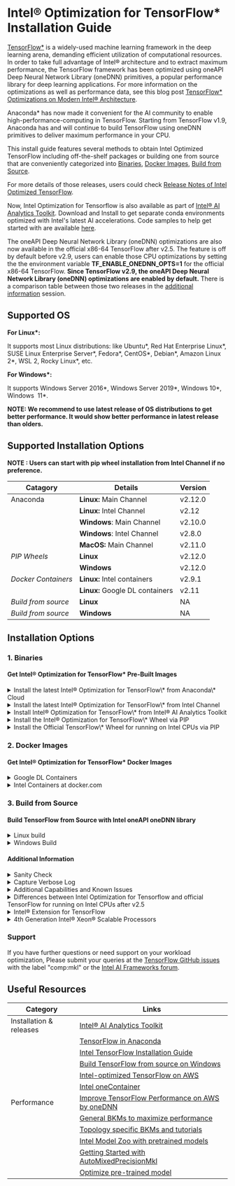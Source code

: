 
Intel® Optimization for TensorFlow\* Installation Guide
=======================================================

[TensorFlow\*](https://github.com/tensorflow/tensorflow) is a widely-used machine learning framework in the deep learning arena, demanding efficient utilization of computational resources. In order to take full advantage of Intel® architecture and to extract maximum performance, the TensorFlow framework has been optimized using oneAPI Deep Neural Network Library (oneDNN) primitives, a popular performance library for deep learning applications. For more information on the optimizations as well as performance data, see this blog post [TensorFlow\* Optimizations on Modern Intel® Architecture](/content/www/us/en/developer/articles/technical/tensorflow-optimizations-on-modern-intel-architecture.html).

Anaconda\* has now made it convenient for the AI community to enable high-performance-computing in TensorFlow. Starting from TensorFlow v1.9, Anaconda has and will continue to build TensorFlow using oneDNN primitives to deliver maximum performance in your CPU.

This install guide features several methods to obtain Intel Optimized TensorFlow including off-the-shelf packages or building one from source that are conveniently categorized into [Binaries](#binaries), [Docker Images](#docker_images), [Build from Source](#build_from_source). 

For more details of those releases, users could check [Release Notes of Intel Optimized TensorFlow](https://github.com/Intel-tensorflow/tensorflow/releases).

Now, Intel Optimization for Tensorflow is also available as part of [Intel® AI Analytics Toolkit](/content/www/us/en/developer/tools/oneapi/ai-analytics-toolkit.html). Download and Install to get separate conda environments optimized with Intel's latest AI accelerations. Code samples to help get started with are available [here](https://github.com/oneapi-src/oneAPI-samples/tree/master/AI-and-Analytics).

The oneAPI Deep Neural Network Library (oneDNN) optimizations are also now available in the official x86-64 TensorFlow after v2.5. The feature is off by default before v2.9, users can enable those CPU optimizations by setting the the environment variable **TF\_ENABLE\_ONEDNN\_OPTS=1** for the official x86-64 TensorFlow. **Since TensorFlow v2.9, the oneAPI Deep Neural Network Library (oneDNN) optimizations are enabled by default.** There is a comparison table between those two releases in the [additional information](#additional-information) session.

Supported OS
------------

**For Linux\*:**

It supports most Linux distributions: like Ubuntu\*, Red Hat Enterprise Linux\*, SUSE Linux Enterprise Server\*, Fedora\*, CentOS\*, Debian\*, Amazon Linux 2\*, WSL 2, Rocky Linux\*, etc.

**For Windows\*:**

It supports Windows Server 2016\*, Windows Server 2019\*, Windows 10\*, Windows  11\*.

**NOTE: We recommend to use latest release of OS distributions to get better performance. It would show better performance in latest release than olders.**  

Supported Installation Options
------------------------------

**NOTE : Users can start with pip wheel installation from Intel Channel if no preference.**

| Catagory | Details |  Version |
| ----------- | ----------- | ----------- |
| Anaconda | **Linux:** Main Channel |  v2.12.0 |
|  | **Linux:** Intel Channel | v2.12 |
|  | **Windows**: Main Channel | v2.10.0 |
|  | **Windows**: Intel Channel | v2.8.0 |
|  | **MacOS:** Main Channel | v2.11.0 |
| _PIP Wheels_ | **Linux** | v2.12.0 |
|  | **Windows** | v2.12.0 |
| _Docker Containers_ | **Linux:** Intel containers | v2.9.1 |
|  | **Linux:** Google DL containers | v2.11 |
| _Build from source_ | **Linux** | NA |
| _Build from source_ | **Windows** | NA |


Installation Options
--------------------

### 1\. Binaries

#### Get Intel® Optimization for TensorFlow\* Pre-Built Images

<details>
  <summary>Install the latest Intel® Optimization for TensorFlow\* from Anaconda\* Cloud</summary>
  <br>
Available for Linux\*, Windows\*, MacOS\*

| **OS** | **TensorFlow\* version** | 
| -------- | -------- | 
| Linux\* | 2.12.0 | 
| Windows\*| 2.10.0 | 
| MacOS\* | 2.11.0 | 

  
Installation instructions:

If you don't have conda package manager, download and install [Anaconda](https://docs.anaconda.com/anaconda/install/)

Linux and MacOS

Open Anaconda prompt and use the following instruction

`conda install tensorflow`

In case your anaconda channel is not the highest priority channel by default(or you are not sure), use the following command to make sure you get the right TensorFlow with Intel optimizations

`conda install tensorflow -c anaconda`

Windows

Open Anaconda prompt and use the following instruction

`conda install tensorflow-mkl`

(or)

`conda install tensorflow-mkl -c anaconda`

Besides the install method described above, Intel Optimization for TensorFlow is distributed as wheels, docker images and conda package on Intel channel. Follow one of the installation procedures to get Intel-optimized TensorFlow.

Note: All binaries distributed by Intel were built against the TensorFlow version tags in a centOS container with gcc 4.8.5 and glibc 2.17 with the following compiler flags (shown below as passed to bazel\*)

```
\--cxxopt=-D\_GLIBCXX\_USE\_CXX11\_ABI=0 --copt=-march=corei7-avx --copt=-mtune=core-avx-i --copt=-O3 --copt=-Wformat --copt=-Wformat-security --copt=-fstack-protector --copt=-fPIC --copt=-fpic --linkopt=-znoexecstack --linkopt=-zrelro --linkopt=-znow --linkopt=-fstack-protector
```
**Note: please use the following instructions if you install TensorFlow\* v2.8 for missing python-flatbuffers module in TensorFlow\* v2.8.**

Linux and MacOS

`conda install tensorflow python-flatbuffers`

Windows

`conda install tensorflow-mkl python-flatbuffers` 

</details>


<details>
<summary>Install the latest Intel® Optimization for TensorFlow\* from Intel Channel</summary>
  <br>

Available for Linux\*, Windows\*


| **OS** | **TensorFlow\* version** | **Python Version** |
| -------- | -------- | ----------- |
| Linux\* | 2.12 | 3.9 |
| Windows\*| 2.8.0 | 3.7, 3.8, 3.9 and 3.10 |


Installation instructions:

Open Anaconda prompt and use the following instruction. 

`conda install tensorflow -c intel`

**Note: please use the following instructions if you install TensorFlow\* v2.8 for missing python-flatbuffers module in TensorFlow\* v2.8.**

`conda install tensorflow python-flatbuffers -c intel`

</details>

<details>
  <summary>Install Intel® Optimization for TensorFlow\* from Intel® AI Analytics Toolkit</summary>
  <br>

Available for Linux\*

TensorFlow\* version: 2.12.0

Installation instructions:

There are multiple options provided to download Intel® AI Analytics Toolkit, including Conda, online/offline installer, repositories and containers.

*   Installation via [repositories](https://www.intel.com/content/www/us/en/develop/documentation/installation-guide-for-intel-oneapi-toolkits-linux/top/installation/install-using-package-managers/apt.html#apt)
*   Installation via [Anaconda](https://www.intel.com/content/www/us/en/develop/documentation/installation-guide-for-intel-oneapi-toolkits-linux/top/installation/install-using-package-managers/conda/install-intel-ai-analytics-toolkit-via-conda.html)

**All available download and installation guides can be found [here](https://www.intel.com/content/www/us/en/developer/tools/oneapi/ai-analytics-toolkit-download.html?operatingsystem=linux)**

</details>


<details>
  <summary> Install the Intel® Optimization for TensorFlow\* Wheel via PIP </summary>
  <br>

Available for Linux\* and Windows\*

TensorFlow version >= 2.12.0

**Installation instructions for 2.12 and later:**

Run the below instruction to install the wheel into an existing Python\* installation. Python versions supported are  3.8, 3.9, 3.10, 3.11

For Linux\* :

`pip install intel-tensorflow==2.12.0 # or later`

For Windows\*

`pip install tensorflow-intel==2.12.0 # or later`

If your machine has AVX512 instruction set supported please use the below packages for better performance.

`pip install intel-tensorflow-avx512==2.12.0  # or later, linux only`


TensorFlow version: 2.10.0 - 2.11.0

**Installation instructions for 2.10 and later:**

Run the below instruction to install the wheel into an existing Python\* installation. Python versions supported are  3.7, 3.8, 3.9, 3.10

For Linux\* :

`pip install intel-tensorflow==2.10.0 # or 2.11.0`

For Windows\*

`pip install tensorflow-intel==2.10.0 # or 2.11.0`

If your machine has AVX512 instruction set supported please use the below packages for better performance.

`pip install intel-tensorflow-avx512==2.10.0 #  or 2.11.0, linux only`

**Installation instructions for 2.9.1 and earlier:**

Run the below instruction to install the wheel into an existing Python\* installation. Python versions supported are  3.7, 3.8, 3.9, 3.10

`pip install intel-tensorflow==2.9.1`

If your machine has AVX512 instruction set supported please use the below packages for better performance.

`pip install intel-tensorflow-avx512==2.9.1 # linux only`

**Note: For TensorFlow versions 1.13, 1.14 and 1.15 with pip > 20.0, if you experience invalid wheel error, try to downgrade the pip version to < 20.0**

For e.g

`python -m pip install --force-reinstall pip==19.0`
  
**Note: If your machine has AVX-512 instruction set supported, please download and install the wheel file with AVX-512 as minimum required instruction set from the table above, otherwise download and install the wheel without AVX-512. All Intel TensorFlow binaries are optimized with oneAPI Deep Neural Network Library (oneDNN), which will use the AVX2 or AVX512F FMA etc CPU instructions automatically in performance-critical operations based on the supported Instruction sets on your machine for both Windows and Linux OS.** 

**Note: If you ran into the following Warning on ISA above AVX2, please download and install the wheel file with AVX-512 as minimum required instruction set from the table above.**

I tensorflow/core/platform/cpu\_feature\_guard.cc:142\] This TensorFlow binary is optimized with oneAPI Deep Neural Network Library (oneDNN) to use the following CPU instructions in performance-critical operations: AVX2 AVX512F FMA To enable them in other operations, rebuild TensorFlow with the appropriate compiler flags.

**Note: If you run a release with AVX-512 as minimum required instruction set on a machine without AVX-512 instruction set support, you will run into "Illegal instruction (core dumped)" error.**

**Note than for 1.14.0 install we have fixed a few vulnerabilities and the corrected versions can be installed using the below commands. We identified new CVE issues from curl and GCP support in the previous pypi package release, so we had to introduce a new set of fixed packages in PyPI**

**Available for Linux\* [here](https://pypi.org/project/intel-tensorflow/)**

</details>

<details>
<summary> Install the Official TensorFlow\* Wheel for running on Intel CPUs via PIP </summary>
<br>
Available for Linux\*

TensorFlow version: 2.12.0

Installation instructions:

Run the below instruction to install the wheel into an existing Python\* installation. Python versions supported are 3.7, 3.8, 3.9, 3.10

`pip install tensorflow==2.12.0`

The oneDNN CPU optimizations are enabled by default.

Please check [#Additional Info](#Additional Info) for differences between Intel® Optimization for TensorFlow\* and official TensorFlow\*.
</details>
  
  
### 2. Docker Images

#### Get Intel® Optimization for TensorFlow\* Docker Images

  
<details>
<summary> Google DL Containers </summary>
<br>

Starting version 1.14, Google released DL containers for TensorFlow on CPU optimized with oneDNN by default. The TensorFlow v1.x CPU container names are in the format "tf-cpu.", TensorFlow v2.x CPU container names are in the format "tf2-cpu." and support Python3. Below are sample commands to download the docker image locally and launch the container for TensorFlow 1.15 or TensorFlow 2.12. Please use one of the following commands at one time.

\# TensorFlow 1.15

`docker run -d -p 8080:8080 -v /home:/home gcr.io/deeplearning-platform-release/tf-cpu.1-15`

\# TensorFlow 2.12

`docker run -d -p 8080:8080 -v /home:/home gcr.io/deeplearning-platform-release/tf2-cpu.2-12.py310`

This command will start the TensorFlow 1.15 or TensorFlow 2.12 with oneDNN enabled in detached mode, bind the running Jupyter server to port 8080 on the local machine, and mount local /home directory to /home in the container. The running JupyterLab instance can be accessed at localhost:8080.

To launch an interactive bash instance of the docker container, run one of the below commands.

\# TensorFlow 1.15

`docker run -v /home:/home -it gcr.io/deeplearning-platform-release/tf-cpu.1-15 bash`

\# TensorFlow 2.12

`docker run -v /home:/home -it gcr.io/deeplearning-platform-release/tf2-cpu.2-12.py310 bash`

**Available Container Configurations**

You can find all supported docker tags/configurations [here](https://cloud.google.com/ai-platform/deep-learning-containers/docs/choosing-container).

</details>
  
<details>
<summary> Intel Containers at docker.com </summary>
<br>

Tensorflow Version: 2.12.0

These docker images are all published at [http://hub.docker.com](http://hub.docker.com) in [intel/intel-optimized-tensorflow](https://hub.docker.com/r/intel/intel-optimized-tensorflow) and [intel/intel-optimized-tensorflow-avx512](http://hub.docker.com/r/intel/intel-optimized-tensorflow-avx512/tags) namespaces and can be pulled with the following command:

\# intel-optimized-tensorflow

`docker pull intel/intel-optimized-tensorflow`

\# intel-optimized-tensorflow-avx512

`docker pull intel/intel-optimized-tensorflow-avx512:latest`

For example, to run the data science container directly, simply

\# intel-optimized-tensorflow

`docker run -it -p 8888:8888 intel/intel-optimized-tensorflow`

\# intel-optimized-tensorflow-avx512

`docker run -it -p 8888:8888 intel/intel-optimized-tensorflow-avx512:latest`

And then go to your browser on [http://localhost:8888/](http://localhost:8888/)

  
For those who want to navigate through the browser, follow the links:

*   For AVX as mimimum required instruction set: [https://hub.docker.com/r/intel/intel-optimized-tensorflow](https://hub.docker.com/r/intel/intel-optimized-tensorflow)
*   For AVX-512 as mimimum required instruction set: [https://hub.docker.com/r/intel/intel-optimized-tensorflow-avx512](https://hub.docker.com/r/intel/intel-optimized-tensorflow-avx512/tags)

**Available Container Configurations**

You can find all supported docker tags/configurations for [intel-optimized-tensorflow](https://hub.docker.com/r/intel/intel-optimized-tensorflow) and [intel-optimized-tensorflow-avx512](https://hub.docker.com/r/intel/intel-optimized-tensorflow-avx512/tags).

**To get the latest Release Notes on Intel® Optimization for TensorFlow\*, please refer this [article](/content/www/us/en/developer/articles/guide/optimization-for-tensorflow-installation-guide.html).**

**More containers for Intel® Optimization for TensorFlow\* can be found at the [Intel® oneContainer Portal](/content/www/us/en/developer/tools/containers/overview.html).**
</details>
  
  
### 3\. Build from Source
#### Build TensorFlow from Source with Intel oneAPI oneDNN library

<details>
<summary> Linux build </summary>
<br>

Building TensorFlow from source is not recommended. However, if instructions provided above do not work due to unsupported ISA, you can always build from source.

Building TensorFlow from source code requires Bazel installation, refer to the instructions here, [Installing Bazel](https://docs.bazel.build/versions/master/install.html#mac-os-x).

Installation instructions:

1.  Ensure numpy, keras-applications, keras-preprocessing, pip, six, wheel, mock packages are installed in the Python environment where TensorFlow is being built and installed.
2.  Clone the TensorFlow source code and checkout a branch of your preference
    *   `git clone https://github.com/tensorflow/tensorflow`
    *   `git checkout r2.13`
3.  Run "./configure" from the TensorFlow source directory
4.  Execute the following commands to create a pip package that can be used to install the optimized TensorFlow build.
    *   PATH can be changed to point to a specific version of GCC compiler:
        
        `export PATH=/PATH//bin:$PATH`
        
    *   LD\_LIBRARY\_PATH can also be to new:
        
        export LD\_LIBRARY\_PATH=/PATH//lib64:$LD\_LIBRARY\_PATH
        
    *   Set the compiler flags support by the GCC on your machine to build TensorFlow with oneDNN.
        
        `bazel build --config=mkl -c opt --copt=-march=native //tensorflow/tools/pip\_package:build\_pip\_package`
        
         
        *   If you would like to build the binary against certain hardware, ensure appropriate "march" and "mtune" flags are set. Refer the [gcc online docs](https://gcc.gnu.org/onlinedocs/) or [gcc x86-options](https://gcc.gnu.org/onlinedocs/gcc/x86-Options.html) to know the flags supported by your GCC version.
            
            `bazel build --config=mkl --cxxopt=-D\_GLIBCXX\_USE\_CXX11\_ABI=0 --copt=-march=sandybridge --copt=-mtune=ivybridge --copt=-O3 //tensorflow/tools/pip\_package:build\_pip\_package`
            
        *   Alternatively, if you would like to build the binary against certain instruction sets, set appropriate "Instruction sets" flags:
            
            `bazel build --config=mkl -c opt --copt=-mavx --copt=-mavx2 --copt=-mfma --copt=-mavx512f --copt=-mavx512pf --copt=-mavx512cd --copt=-mavx512er //tensorflow/tools/pip\_package:build\_pip\_package`
            
            **Flags set above will add AVX, AVX2 and AVX512 instructions which will result in "illegal instruction" errors when you use older CPUs. If you want to build on older CPUs, set the instruction flags accordingly.**
            
        *   Users could enable additional oneDNN features by passing a "--copt=-Dxxx" build option.  For example, enable ITT\_TASKS feature from oneDNN by using below build instruction. User could refer to [oneDNN build options](https://oneapi-src.github.io/oneDNN/dev_guide_build_options.html) for more details.
            
            `bazel build --config=mkl -c opt --copt=-march=native --copt=-DDNNL\_ENABLE\_ITT\_TASKS=True //tensorflow/tools/pip\_package:build\_pip\_package`
  
5.  Install the optimized TensorFlow wheel
    *   `bazel-bin/tensorflow/tools/pip\_package/build\_pip\_package ~/path\_to\_save\_wheel`
    *   `pip install --upgrade --user ~/path\_to\_save\_wheel/`

</details>
  
<details>
<summary> Windows Build </summary>
<br>

**\* Prior to TensorFlow 2.3**

**Prerequisites**

Install the below Visual C++ 2015 build tools from [https://visualstudio.microsoft.com/vs/older-downloads/](https://visualstudio.microsoft.com/vs/older-downloads/)

*   Microsoft Visual C++ 2015 Redistributable Update 3
*   Microsoft Build Tools 2015 Update 3

**Installation**

1.  Refer to [Linux Section](/content/www/us/en/develop/articles/intel-optimization-for-tensorflow-installation-guide.html#linux_B_S) and follow Steps 1 through 3
2.  To build TensorFlow with oneDNN support, we need two additional steps.
    *   Link.exe on  Visual Studio 2015 causes the linker issue when /WHOLEARCHIVE switch is used. To overcome this issue, install the hotfix to your Visual C++ compiler available at [https://support.microsoft.com/en-us/help/4020481/fix-link-exe-crashes-with-a-fatal-lnk1000-error-when-you-use-wholearch](https://support.microsoft.com/en-us/help/4020481/fix-link-exe-crashes-with-a-fatal-lnk1000-error-when-you-use-wholearch)  
    *   Add a PATH environment variable to include MKL runtime lib location that will be created during the build process. The base download location can be specified in the bazel build command by using the --output\_base option, and the oneDNN libraries will then be downloaded into a directory relative to that base              
        *   `set PATH=%PATH%;output\_dir\\external\\mkl\_windows\\lib`

         3. Bazel build with the with "mkl" flag and the "output\_dir" to use the right mkl libs

             `bazel --output\_base=output\_dir build --config=mkl --config=opt //tensorflow/tools/pip\_package:build\_pip\_package`

          4. Install the optimized TensorFlow wheel

      `bazel-bin\\tensorflow\\tools\\pip\_package\\build\_pip\_package C:\\temp\\path\_to\_save\_wheel`

      `pip install C:\\temp\\path\_to\_save\_wheel\\`

**\* TensorFlow 2.3 and newer:**

**Prerequisites**

       Please follow the [Setup for Windows](https://www.tensorflow.org/install/source_windows#setup_for_windows) to prepare the build environment.

**Installation**

1.  Set the following environment variables:
    *        `BAZEL\_SH: C:\\msys64/usr\\bin\\bash.exe`
    *        `BAZEL\_VS: C:\\Program Files (x86)\\Microsoft Visual Studio`
    *        `BAZEL\_VC: C:\\Program Files (x86)\\Microsoft Visual Studio\\2019\\Community\\VC`
2.  Note: For [compile time reduction](https://github.com/Intel-tensorflow/tensorflow/blob/860ad1d719a6ad32da3bd551af39a95be0b2e8c3/configure.py#L1247), please set:
    *   `set TF\_VC\_VERSION=16.6`
    *   More details can be found [here](https://groups.google.com/a/tensorflow.org/d/topic/build/SsW98Eo7l3o/discussion).
3.  Add to the PATH environment variable to include
    *   python path, e.g. C:\\Program Files\\_Python-version_  # Python38
        
    *   oneDNN runtime lib location that will be created during the build process, e.g. D:\\output\_dir\\external\\mkl\\windows\\lib
        
    *   the Bazel path, e.g. C:\\Program Files\\_Bazel-version_  # Bazel-3.7.2
        
    *   MSYS2 path, e.g. C:\\msys64;C:\\msys64/usr\\bin
        
    *   Git path, e.g. C:\\Program Files\\Git\\cmd;C:\\Program Files\\Git/usr\\bin
        
        `set PATH=%PATH%;C:\\Program Files\\Python38;D:\\output\_dir\\external\\mkl\_windows\\lib;C:\\Program Files\\Bazel-3.7.2;C:\\msys64;C:\\msys64/usr\\bin;C:\\Program Files\\Git\\cmd;C:\\Program Files\\Git/usr\\bin`
4.  Download the TensorFlow source code, checkout the release branch, and configure the build:
    *   `git clone https://github.com/Intel-tensorflow/tensorflow.git`
    *   `cd tensorflow`
    *   `git checkout _branch-name_ # r2.6, r2.7, etc.`
    *   `python ./configure.py`
5.  Set the oneDNN output directory location outside TensorFlow home directory to avoid infinite symlink expansion error. Then add the path to the oneDNN output directory to the system PATH:   
    *   `set OneDNN\_DIR=\\one\_dnn\_dir`
        
    *   `set PATH=%OneDNN\_DIR%;%PATH%`
        
6.  Build TensorFlow from source with oneDNN. Navigate to the TensorFlow root directory tensorflow and run the following bazel command to build TensorFlow oneDNN from Source:
    *   `bazel --output\_base=%OneDNN\_DIR% build --announce\_rc --config=opt --config=mkl --action\_env=PATH=""  --define=no\_tensorflow\_py\_deps=true  tensorflow/tools/pip\_package:build\_pip\_package`
        

**Note: Based on [bazel issue #7026](https://github.com/bazelbuild/bazel/issues/7026) we set --action\_env=PATH=. Open cmd.exe, run echo %PATH% and copy the output to the value of --action\_env=PATH=. If found, please use single quotes with folder names of white space**s.

</details>
  
 
#### Additional Information

  
<details>
<summary>Sanity Check </summary>
<br>

Once Intel-optimized TensorFlow is installed, running the below command must print "True" if oneDNN optimizations are present.
```
import tensorflow as tf

import os

def get\_mkl\_enabled\_flag():

    mkl\_enabled = False  
    major\_version = int(tf.\_\_version\_\_.split(".")\[0\])  
    minor\_version = int(tf.\_\_version\_\_.split(".")\[1\])  
    if major\_version >= 2:  
        if minor\_version < 5:  
            from tensorflow.python import \_pywrap\_util\_port  
        elif minor\_version >= 9:

            from tensorflow.python.util import \_pywrap\_util\_port  
            onednn\_enabled = int(os.environ.get('TF\_ENABLE\_ONEDNN\_OPTS', '1'))

        else:  
            from tensorflow.python.util import \_pywrap\_util\_port  
            onednn\_enabled = int(os.environ.get('TF\_ENABLE\_ONEDNN\_OPTS', '0'))  
        mkl\_enabled = \_pywrap\_util\_port.IsMklEnabled() or (onednn\_enabled == 1)  
    else:  
        mkl\_enabled = tf.pywrap\_tensorflow.IsMklEnabled()  
    return mkl\_enabled

print ("We are using Tensorflow version", tf.\_\_version\_\_)  
print("MKL enabled :", get\_mkl\_enabled\_flag())
```
</details>
  
 <details>
<summary> Capture Verbose Log </summary>
<br>

For a deeper analysis of what oneDNN calls are being made under the hood, we have enabled a flag "ONEDNN\_VERBOSE" to catpure a log. Set the  environment variable ONEDNN\_VERBOSE=1 and run the Tensorflow script. You should see an output similar to below  printed on the console. This will ensure that the workload not only has MKL enabled but utlizes oneDNN calls underneath. 

<<picture here>>

Here is how to intepret the the log

Tensorflow optimizations are agnostic to the type of hardware, ISA supported, dtype, ops used in the workload, this data is used as a starting point by the Tensorflow optimization engineers to understand the perframance impact on your workload and help optimize further
</details>
  
<details>
<summary> Additional Capabilities and Known Issues </summary>
<br>

1.  For Intel® Optimization for TensorFlow\* for 4th Generation Intel® Xeon® Scalable processors, please install the version after 2.12.0 to get good performance.   
    `$ pip install intel-tensorflow==2.12.0 # or 2.13.0, etc. `
2.  Intel-optimized TensorFlow enables oneDNN calls by default. **For v2.4 and previous version**, If at any point you wish to disable Intel MKL primitive calls, this can be disabled by setting TF\_DISABLE\_MKL flag to 1 before running your TensorFlow script.  
   `export TF\_DISABLE\_MKL=1 `     
    

           However, note that this flag will only disable oneDNN calls, but not MKL-ML calls. 

            Although oneDNN is responsible for most optimizations, certain ops are optimized by MKL-ML library, including matmul, transpose, etc. Disabling MKL-ML calls are not supported by TF\_DISABLE\_MKL flag at present and Intel is working with Google to add this functionality

       3. CPU affinity settings in Anaconda's TensorFlow: If oneDNN enabled TensorFlow is installed from the anaconda channel (not Intel channel), the "import tensorflow" command sets the KMP\_BLOCKTIME and OMP\_PROC\_BIND environment variables if not already set. However, these variables may have effects on other libraries such as Numpy/Scipy which use OpenMP or oneDNN. Alternatively, you can either set preferred values or unset them after importing TensorFlow. More details available in the TensorFlow GitHub [issue](https://github.com/tensorflow/tensorflow/issues/24172)

```
            import tensorflow # this sets KMP\_BLOCKTIME and OMP\_PROC\_BIND

            import os

            # delete the existing values

            del os.environ\['OMP\_PROC\_BIND'\]

           del os.environ\['KMP\_BLOCKTIME'\]
```
</details>
  
<details>
<summary> Differences between Intel Optimization for Tensorflow and official TensorFlow for running on Intel CPUs after v2.5 </summary>
<br>
Although official TensorFlow has oneDNN optimizations by default, there are still some major differences between Intel Optimization for Tensorflow and official TensorFlow

**Here is a comparison table For TensorFlow v2.9 and later.**

|             | Intel Optimization for Tensorflow	 | official TensorFlow (Running on Intel CPUs) |  
| ----------- | ----------- | ----------- |
| oneDNN optimiziations | Enabled by default | Enabled by default |
| OpenMP Optimizations | Enabled by default | N/A. use eigen thread pool instead |
| Layout Format | TensorFlow native layout format by default. No oneDNN blocked format support. | TensorFlow native layout format by default. No oneDNN blocked format support. |
| int8 support from oneDNN | Enabled by default |  Enabled by default |  
<br>

**Here is a comparison table For TensorFlow v2.8.**

|             | Intel Optimization for Tensorflow	 | official TensorFlow (Running on Intel CPUs) |  
| ----------- | ----------- | ----------- |
| oneDNN optimiziations | Enabled by default | Enable by setting environment variable TF_ENABLE_ONEDNN_OPTS=1 at runtime |
| OpenMP Optimizations | Enabled by default | N/A. use eigen thread pool instead |
| Layout Format | TensorFlow native layout format by default. No oneDNN blocked format support. | TensorFlow native layout format by default. No oneDNN blocked format support. |
| int8 support from oneDNN | Enabled by default | Enable by setting environment variable TF_ENABLE_ONEDNN_OPTS=1 at runtime |
<br>

**Here is a comparison table For TensorFlow v2.6 and v2.7.**

|             | Intel Optimization for Tensorflow	 | official TensorFlow (Running on Intel CPUs) |  
| ----------- | ----------- | ----------- |
| oneDNN optimiziations | Enabled by default | Enable by setting environment variable TF_ENABLE_ONEDNN_OPTS=1 at runtime |
| OpenMP Optimizations | Enabled by default | N/A. use eigen thread pool instead |
| Layout Format | TensorFlow native layout format by default.  Enable oneDNN blocked format by setting  environment variable TF_ENABLE_MKL_NATIVE_FORMAT=0 | TensorFlow native layout format by default.  Enable oneDNN blocked format by setting  environment variable TF_ENABLE_ONEDNN_OPTS=1 and TF_ENABLE_MKL_NATIVE_FORMAT=0 |
| int8 support from oneDNN | Enabled by default | Enable by setting environment variable TF_ENABLE_ONEDNN_OPTS=1 at runtime |
<br>

**Here is a comparison table for TensorFlow v2.5.**

|             | Intel Optimization for Tensorflow	 | official TensorFlow (Running on Intel CPUs) |  
| ----------- | ----------- | ----------- |
| oneDNN optimiziations | Enabled by default | Enable by setting environment variable TF_ENABLE_ONEDNN_OPTS=1 at runtime |
| OpenMP Optimizations | Enabled by default | N/A. use eigen thread pool instead |
| Layout Format | TensorFlow native layout format by default.  Enable oneDNN blocked format by setting  environment variable TF_ENABLE_MKL_NATIVE_FORMAT=0  | TensorFlow native layout format by default.  Enable oneDNN blocked format by setting  environment variable TF_ENABLE_ONEDNN_OPTS=1  and TF_ENABLE_MKL_NATIVE_FORMAT=0 |
| int8 support from oneDNN | Enabled by setting the env-variable TF_ENABLE_MKL_NATIVE_FORMAT=0 | Not supported |
<br>
  
</details>
  
<details>
<summary> Intel® Extension for TensorFlow </summary>
<br>


Intel has released [Intel® Extension for TensorFlow](https://github.com/intel/intel-extension-for-tensorflow) to support optimizations on Intel dGPU ( currently for Flex series)  and CPU.

**Please Note that the ITEX CPU release at this moment is an experimental feature, and users are strongly encouraged to continue using Intel optimizations for TensorFlow as directed in this install guide**

More info on ITEX can be accessed from these resources for **Intel dGPUs( Flex series)**

| Category | Links |  
| ----------- | ----------- |  
| Official Doc | [Get Started Document](https://intel.github.io/intel-extension-for-tensorflow/latest/get_started.html) |  
| Blog | [Accelerating TensorFlow on Intel Data Center GPU Flex Series](https://blog.tensorflow.org/2022/10/accelerating-tensorflow-on-intel-data-center-gpu-flex-series.html) |
| Blog | [Meet the Innovation of Intel AI Software: ITEX](https://www.intel.com/content/www/us/en/developer/articles/technical/innovation-of-ai-software-extension-tensorflow.html) |
   


</details>
  
 <details>
<summary> 4th Generation Intel® Xeon® Scalable Processors </summary>
<br>
Optimizations for 4th Generation Intel® Xeon® Scalable processors start from TensorFlow\* 2.12.

Official x86-64 TensorFlow has the 4th Gen Xeon scalable processors optimizations but the [Intel Optimization for TensorFlow](https://pypi.org/project/tensorflow-intel) has most up-to-date optimizations.

Please follow below instructions to install the release of Intel® Optimization for TensorFlow\* later than 2.12.0.

`pip install intel-tensorflow==2.12.0 # or 2.13.0 etc.`

</details>
 
### Support

If you have further questions or need support on your workload optimization, Please submit your queries at the [TensorFlow GitHub issues](https://github.com/tensorflow/tensorflow/issues) with the label "comp:mkl" or the [Intel AI Frameworks forum](https://forums.intel.com/s/topic/0TO0P000000Pms4WAC/intel-optimized-ai-frameworks).

Useful Resources
----------------

| **Category** | **Links** |  
| ----------- | ----------- |  
| Installation & releases | [Intel® AI Analytics Toolkit](/content/www/us/en/developer/tools/oneapi/ai-analytics-toolkit-download.html) |
|  | [TensorFlow in Anaconda](https://www.anaconda.com/tensorflow-in-anaconda/) |
|  | [Intel TensorFlow Installation Guide](/content/www/us/en/developer/articles/guide/optimization-for-tensorflow-installation-guide.html) |
|  | [Build TensorFlow from source on Windows](https://www.tensorflow.org/install/source_windows)|
|  | [Intel-optimized TensorFlow on AWS](https://aws.amazon.com/about-aws/whats-new/2018/11/tensorflow1_12_mms10_launch_deep_learning_ami/) |
|  | [Intel oneContainer](/content/www/us/en/developer/tools/containers/overview.html) |
| Performance| [Improve TensorFlow Performance on AWS by oneDNN](https://www.intel.com/content/www/us/en/developer/articles/technical/improve-tensorflow-performance-on-aws-instances.html#gs.3nhs4u) |
|  | [General BKMs to maximize performance](/content/www/us/en/developer/articles/technical/maximize-tensorflow-performance-on-cpu-considerations-and-recommendations-for-inference.html) |
|  | [Topology specific BKMs and tutorials](https://github.com/IntelAI/models/tree/master/docs) |
|  | [Intel Model Zoo with pretrained models](https://github.com/IntelAI/models) |
|  | [Getting Started with AutoMixedPrecisionMkl](/content/www/us/en/developer/articles/guide/getting-started-with-automixedprecisionmkl.html) |
|  | [Optimize pre-trained model](/content/www/us/en/developer/articles/technical/optimize-tensorflow-pre-trained-model-inference.html) |

